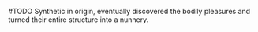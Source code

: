 #TODO 
Synthetic in origin, eventually discovered the bodily pleasures and turned their entire structure into a nunnery. 